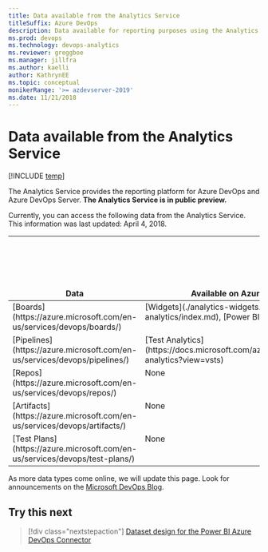 ```yaml
---
title: Data available from the Analytics Service
titleSuffix: Azure DevOps
description: Data available for reporting purposes using the Analytics Service for Azure DevOps 
ms.prod: devops
ms.technology: devops-analytics
ms.reviewer: greggboe   
ms.manager: jillfra
ms.author: kaelli
author: KathrynEE
ms.topic: conceptual
monikerRange: '>= azdevserver-2019'
ms.date: 11/21/2018
---
```

>

# Data available from the Analytics Service

[!INCLUDE [temp](../../_shared/version-azure-devops.md)]

The Analytics Service provides the reporting platform for Azure DevOps and Azure DevOps Server. **The Analytics Service is in public preview.** 

Currently, you can access the following data from the Analytics Service. This information was last updated: April 4, 2018.

<table>
<tr valign="bottom">
<th width="15%">Data</th>
<th width="25%">Available on Azure DevOps Services</th>
<th width="25%">Available on Azure DevOps Server 2019 RC1</th>
<th width="35%">Future availability</th>
</tr>
<tbody valign="top">
<tr>
<td>[Boards](https://azure.microsoft.com/en-us/services/devops/boards/)</td>
<td>[Widgets](./analytics-widgets.md), [OData](../extend-analytics/index.md), [Power BI](../powerbi/overview.md)</td>
<td>Same as Azure DevOps</td>
<td>Rollup - Q2, 2019</td>
</tr>
<tr>
<td>[Pipelines](https://azure.microsoft.com/en-us/services/devops/pipelines/)</td>
<td>[Test Analytics](https://docs.microsoft.com/azure/devops/pipelines/test/test-analytics?view=vsts)</td>
<td>Same as Azure DevOps</td>
<td>Build/Release - 2019</td>
</tr>
<tr>
<td>[Repos](https://azure.microsoft.com/en-us/services/devops/repos/)</td>
<td>None</td>
<td>None</td>
<td>Under investigation</td>
</tr>
<tr>
<td>[Artifacts](https://azure.microsoft.com/en-us/services/devops/artifacts/)</td>
<td>None</td>
<td>None</td>
<td>Under investigation</td>
</tr>
<tr>
<td>[Test Plans](https://azure.microsoft.com/en-us/services/devops/test-plans/)</td>
<td>None</td>
<td>None</td>
</tr>

</tbody>
</table>

As more data types come online, we will update this page. Look for announcements on the [Microsoft DevOps Blog](https://blogs.msdn.microsoft.com/devops/tag/reporting/).

<a id="q-a">  </a>
## Try this next
> [!div class="nextstepaction"]
> [Dataset design for the Power BI Azure DevOps Connector](../powerbi/data-connector-dataset.md)
